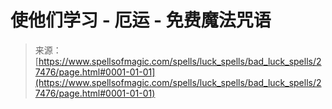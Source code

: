 <!--yml

category: 未分类

date: 2024-06-12 19:16:33

-->

# 使他们学习 - 厄运 - 免费魔法咒语

> 来源：[https://www.spellsofmagic.com/spells/luck_spells/bad_luck_spells/27476/page.html#0001-01-01](https://www.spellsofmagic.com/spells/luck_spells/bad_luck_spells/27476/page.html#0001-01-01)
